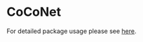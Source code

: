 # CoCoNet

For detailed package usage please see [here](http://lulushang.org/docs/Projects/CoCoNet).
